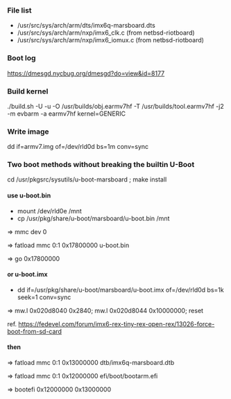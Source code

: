 ### File list
* /usr/src/sys/arch/arm/dts/imx6q-marsboard.dts
* /usr/src/sys/arch/arm/nxp/imx6_clk.c (from netbsd-riotboard)
* /usr/src/sys/arch/arm/nxp/imx6_iomux.c (from netbsd-riotboard)

### Boot log
https://dmesgd.nycbug.org/dmesgd?do=view&id=8177

### Build kernel
./build.sh -U -u -O /usr/builds/obj.earmv7hf -T /usr/builds/tool.earmv7hf -j2 -m evbarm -a earmv7hf kernel=GENERIC

### Write image
dd if=armv7.img of=/dev/rld0d bs=1m conv=sync

### Two boot methods without breaking the builtin U-Boot
cd /usr/pkgsrc/sysutils/u-boot-marsboard ; make install

#### use u-boot.bin
* mount /dev/rld0e /mnt
* cp /usr/pkg/share/u-boot/marsboard/u-boot.bin /mnt

=> mmc dev 0

=> fatload mmc 0:1 0x17800000 u-boot.bin

=> go 0x17800000

#### or u-boot.imx

* dd if=/usr/pkg/share/u-boot/marsboard/u-boot.imx of=/dev/rld0d bs=1k seek=1 conv=sync

=> mw.l 0x020d8040 0x2840; mw.l 0x020d8044 0x10000000; reset

ref. https://fedevel.com/forum/imx6-rex-tiny-rex-open-rex/13026-force-boot-from-sd-card

#### then

=> fatload mmc 0:1 0x13000000 dtb/imx6q-marsboard.dtb

=> fatload mmc 0:1 0x12000000 efi/boot/bootarm.efi

=> bootefi 0x12000000 0x13000000

